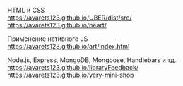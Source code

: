  
HTML и CSS  
https://avarets123.github.io/UBER/dist/src/  
https://avarets123.github.io/heart/  
  
  Применение нативного JS  
  https://avarets123.github.io/art/index.html
  
Node.js, Express, MongoDB, Mongoose, Handlebars и тд.  
https://avarets123.github.io/libraryFeedback/  
https://avarets123.github.io/very-mini-shop
